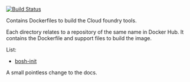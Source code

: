 [![Build Status](https://travis-ci.org/alphagov/paas-docker-cloudfoundry-tools.svg)](https://travis-ci.org/alphagov/paas-docker-cloudfoundry-tools)

Contains Dockerfiles to build the Cloud foundry tools.

Each directory relates to a repository of the same name in Docker Hub. It contains the Dockerfile and support files to build the image.

List:

* [bosh-init](https://github.com/alphagov/paas-docker-cloudfoundry-tools/tree/master/bosh-init)

A small pointless change to the docs.

